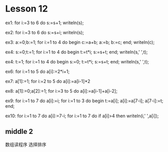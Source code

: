 # Lesson 12

ex1:
for i:=3 to 6 do
s:=s+1;
writeln(s);

ex2:
for i:=3 to 6 do
s:=s+i;
writeln(s);

ex3:
a:=0;b:=1;
for i:=1 to 4 do
begin
    c:=a+b;
    a:=b;
    b:=c;
end;
writeln(c);

ex4:
s:=0;t:=1;
for i:=1 to 4 do
begin
    t:=t*i;
    s:=s+t;
end;
writeln(s,' ',t);

ex4:
t:=1;
for i:=1 to 4 do
begin
    s:=0;
    t:=t*i;
    s:=s+t;
end;
writeln(s,' ',t);

ex6:
for i:=1 to 5 do
a[i]:=2*i+1;

ex7:
a[1]:=1;
for i:=2 to 5 do
a[i]:=a[i-1]*2

ex8:
a[1]:=0;a[2]:=1;
for i:=3 to 5 do
a[i]:=a[i-1]+a[i-2];

ex9:
for i:=1 to 7 do
a[i]:=i;
for i:=1 to 3 do
begin
    t:=a[i];
    a[i]:=a[7-i];
    a[7-i]:=t;
end;

ex10:
for i:=1 to 7 do
a[i]:=7-i;
for i:=1 to 7 do
if a[i]>4 then writeln(i,' ',a[i]);

## middle 2
数组读程序
选择排序


